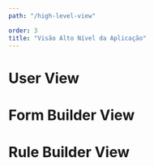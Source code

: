 ```yaml
---
path: "/high-level-view"

order: 3
title: "Visão Alto Nível da Aplicação"
---
```


# User View

# Form Builder View

# Rule Builder View